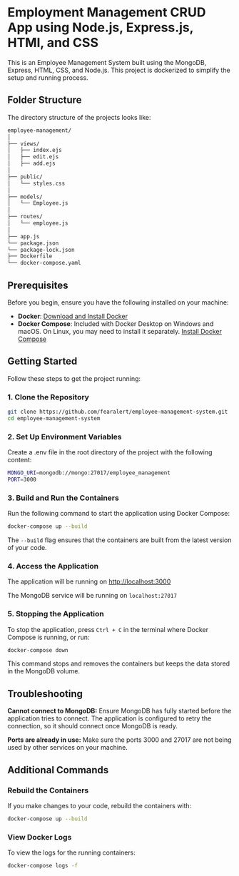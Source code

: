 # Employment Management CRUD App using Node.js, Express.js, HTMl, and CSS

This is an Employee Management System built using the MongoDB, Express, HTML, CSS, and Node.js. This project is dockerized to simplify the setup and running process.

## Folder Structure

The directory structure of the projects looks like:

```sh
employee-management/
│
├── views/
│   ├── index.ejs
│   ├── edit.ejs
│   ├── add.ejs
│
├── public/
│   └── styles.css
│
├── models/
│   └── Employee.js
│
├── routes/
│   └── employee.js
│
├── app.js
└── package.json
└── package-lock.json
├── Dockerfile
└── docker-compose.yaml
```

## Prerequisites

Before you begin, ensure you have the following installed on your machine:

- **Docker**: [Download and Install Docker](https://docs.docker.com/get-docker/)
- **Docker Compose**: Included with Docker Desktop on Windows and macOS. On Linux, you may need to install it separately. [Install Docker Compose](https://docs.docker.com/compose/install/)

## Getting Started

Follow these steps to get the project running:

### 1. Clone the Repository

```bash
git clone https://github.com/fearalert/employee-management-system.git
cd employee-management-system
```

### 2. Set Up Environment Variables

Create a .env file in the root directory of the project with the following content:

```bash
MONGO_URI=mongodb://mongo:27017/employee_management
PORT=3000
```

### 3. Build and Run the Containers

Run the following command to start the application using Docker Compose:

```bash
docker-compose up --build
```
The `--build` flag ensures that the containers are built from the latest version of your code.

### 4. Access the Application

The application will be running on [http://localhost:3000](http://localhost:3000)

The MongoDB service will be running on `localhost:27017`

### 5. Stopping the Application

To stop the application, press `Ctrl + C` in the terminal where Docker Compose is running, or run:

```bash
docker-compose down
```

This command stops and removes the containers but keeps the data stored in the MongoDB volume.

## Troubleshooting

**Cannot connect to MongoDB:** Ensure MongoDB has fully started before the application tries to connect. The application is configured to retry the connection, so it should connect once MongoDB is ready.

**Ports are already in use:** Make sure the ports 3000 and 27017 are not being used by other services on your machine.

## Additional Commands

### Rebuild the Containers

If you make changes to your code, rebuild the containers with:

```bash
docker-compose up --build
```

### View Docker Logs

To view the logs for the running containers:

```bash
docker-compose logs -f
```
